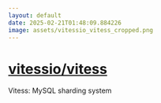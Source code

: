```yaml
---
layout: default
date: 2025-02-21T01:48:09.884226
image: assets/vitessio_vitess_cropped.png
---
```


# [vitessio/vitess](https://github.com/vitessio/vitess)

Vitess: MySQL sharding system
